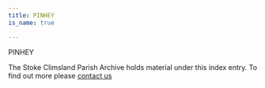```yaml
---
title: PINHEY
is_name: true

---
```


PINHEY


The Stoke Climsland Parish Archive holds material under this index entry. To find out more please [contact us](/contact/)
